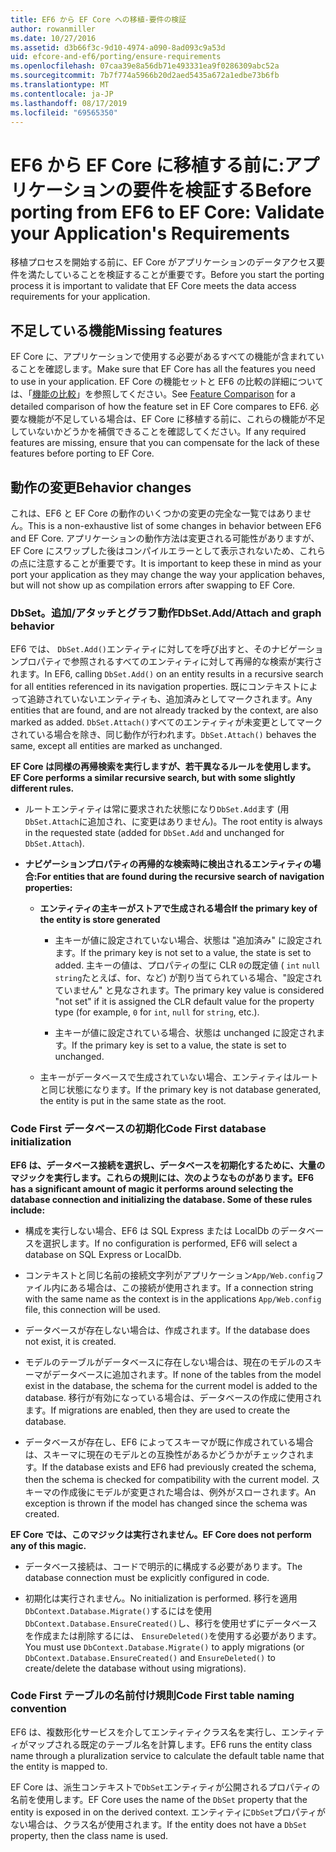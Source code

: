 ```yaml
---
title: EF6 から EF Core への移植-要件の検証
author: rowanmiller
ms.date: 10/27/2016
ms.assetid: d3b66f3c-9d10-4974-a090-8ad093c9a53d
uid: efcore-and-ef6/porting/ensure-requirements
ms.openlocfilehash: 07caa39e8a56db71e493331ea9f0286309abc52a
ms.sourcegitcommit: 7b7f774a5966b20d2aed5435a672a1edbe73b6fb
ms.translationtype: MT
ms.contentlocale: ja-JP
ms.lasthandoff: 08/17/2019
ms.locfileid: "69565350"
---
```

# <a name="before-porting-from-ef6-to-ef-core-validate-your-applications-requirements"></a><span data-ttu-id="08757-102">EF6 から EF Core に移植する前に:アプリケーションの要件を検証する</span><span class="sxs-lookup"><span data-stu-id="08757-102">Before porting from EF6 to EF Core: Validate your Application's Requirements</span></span>

<span data-ttu-id="08757-103">移植プロセスを開始する前に、EF Core がアプリケーションのデータアクセス要件を満たしていることを検証することが重要です。</span><span class="sxs-lookup"><span data-stu-id="08757-103">Before you start the porting process it is important to validate that EF Core meets the data access requirements for your application.</span></span>

## <a name="missing-features"></a><span data-ttu-id="08757-104">不足している機能</span><span class="sxs-lookup"><span data-stu-id="08757-104">Missing features</span></span>

<span data-ttu-id="08757-105">EF Core に、アプリケーションで使用する必要があるすべての機能が含まれていることを確認します。</span><span class="sxs-lookup"><span data-stu-id="08757-105">Make sure that EF Core has all the features you need to use in your application.</span></span> <span data-ttu-id="08757-106">EF Core の機能セットと EF6 の比較の詳細については、「[機能の比較](../features.md)」を参照してください。</span><span class="sxs-lookup"><span data-stu-id="08757-106">See [Feature Comparison](../features.md) for a detailed comparison of how the feature set in EF Core compares to EF6.</span></span> <span data-ttu-id="08757-107">必要な機能が不足している場合は、EF Core に移植する前に、これらの機能が不足していないかどうかを補償できることを確認してください。</span><span class="sxs-lookup"><span data-stu-id="08757-107">If any required features are missing, ensure that you can compensate for the lack of these features before porting to EF Core.</span></span>

## <a name="behavior-changes"></a><span data-ttu-id="08757-108">動作の変更</span><span class="sxs-lookup"><span data-stu-id="08757-108">Behavior changes</span></span>

<span data-ttu-id="08757-109">これは、EF6 と EF Core の動作のいくつかの変更の完全な一覧ではありません。</span><span class="sxs-lookup"><span data-stu-id="08757-109">This is a non-exhaustive list of some changes in behavior between EF6 and EF Core.</span></span> <span data-ttu-id="08757-110">アプリケーションの動作方法は変更される可能性がありますが、EF Core にスワップした後はコンパイルエラーとして表示されないため、これらの点に注意することが重要です。</span><span class="sxs-lookup"><span data-stu-id="08757-110">It is important to keep these in mind as your port your application as they may change the way your application behaves, but will not show up as compilation errors after swapping to EF Core.</span></span>

### <a name="dbsetaddattach-and-graph-behavior"></a><span data-ttu-id="08757-111">DbSet。追加/アタッチとグラフ動作</span><span class="sxs-lookup"><span data-stu-id="08757-111">DbSet.Add/Attach and graph behavior</span></span>

<span data-ttu-id="08757-112">EF6 では、 `DbSet.Add()`エンティティに対してを呼び出すと、そのナビゲーションプロパティで参照されるすべてのエンティティに対して再帰的な検索が実行されます。</span><span class="sxs-lookup"><span data-stu-id="08757-112">In EF6, calling `DbSet.Add()` on an entity results in a recursive search for all entities referenced in its navigation properties.</span></span> <span data-ttu-id="08757-113">既にコンテキストによって追跡されていないエンティティも、追加済みとしてマークされます。</span><span class="sxs-lookup"><span data-stu-id="08757-113">Any entities that are found, and are not already tracked by the context, are also marked as added.</span></span> <span data-ttu-id="08757-114">`DbSet.Attach()`すべてのエンティティが未変更としてマークされている場合を除き、同じ動作が行われます。</span><span class="sxs-lookup"><span data-stu-id="08757-114">`DbSet.Attach()` behaves the same, except all entities are marked as unchanged.</span></span>

<span data-ttu-id="08757-115">**EF Core は同様の再帰検索を実行しますが、若干異なるルールを使用します。**</span><span class="sxs-lookup"><span data-stu-id="08757-115">**EF Core performs a similar recursive search, but with some slightly different rules.**</span></span>

*  <span data-ttu-id="08757-116">ルートエンティティは常に要求された状態になり`DbSet.Add`ます (用`DbSet.Attach`に追加され、に変更はありません)。</span><span class="sxs-lookup"><span data-stu-id="08757-116">The root entity is always in the requested state (added for `DbSet.Add` and unchanged for `DbSet.Attach`).</span></span>

*  <span data-ttu-id="08757-117">**ナビゲーションプロパティの再帰的な検索時に検出されるエンティティの場合:**</span><span class="sxs-lookup"><span data-stu-id="08757-117">**For entities that are found during the recursive search of navigation properties:**</span></span>

    *  <span data-ttu-id="08757-118">**エンティティの主キーがストアで生成される場合**</span><span class="sxs-lookup"><span data-stu-id="08757-118">**If the primary key of the entity is store generated**</span></span>

        * <span data-ttu-id="08757-119">主キーが値に設定されていない場合、状態は "追加済み" に設定されます。</span><span class="sxs-lookup"><span data-stu-id="08757-119">If the primary key is not set to a value, the state is set to added.</span></span> <span data-ttu-id="08757-120">主キーの値は、プロパティの型に CLR `0`の既定値 ( `int` `null` `string`たとえば、for、など) が割り当てられている場合、"設定されていません" と見なされます。</span><span class="sxs-lookup"><span data-stu-id="08757-120">The primary key value is considered "not set" if it is assigned the CLR default value for the property type (for example, `0` for `int`, `null` for `string`, etc.).</span></span>

        * <span data-ttu-id="08757-121">主キーが値に設定されている場合、状態は unchanged に設定されます。</span><span class="sxs-lookup"><span data-stu-id="08757-121">If the primary key is set to a value, the state is set to unchanged.</span></span>

    *  <span data-ttu-id="08757-122">主キーがデータベースで生成されていない場合、エンティティはルートと同じ状態になります。</span><span class="sxs-lookup"><span data-stu-id="08757-122">If the primary key is not database generated, the entity is put in the same state as the root.</span></span>

### <a name="code-first-database-initialization"></a><span data-ttu-id="08757-123">Code First データベースの初期化</span><span class="sxs-lookup"><span data-stu-id="08757-123">Code First database initialization</span></span>

<span data-ttu-id="08757-124">**EF6 は、データベース接続を選択し、データベースを初期化するために、大量のマジックを実行します。これらの規則には、次のようなものがあります。**</span><span class="sxs-lookup"><span data-stu-id="08757-124">**EF6 has a significant amount of magic it performs around selecting the database connection and initializing the database. Some of these rules include:**</span></span>

* <span data-ttu-id="08757-125">構成を実行しない場合、EF6 は SQL Express または LocalDb のデータベースを選択します。</span><span class="sxs-lookup"><span data-stu-id="08757-125">If no configuration is performed, EF6 will select a database on SQL Express or LocalDb.</span></span>

* <span data-ttu-id="08757-126">コンテキストと同じ名前の接続文字列がアプリケーション`App/Web.config`ファイル内にある場合は、この接続が使用されます。</span><span class="sxs-lookup"><span data-stu-id="08757-126">If a connection string with the same name as the context is in the applications `App/Web.config` file, this connection will be used.</span></span>

* <span data-ttu-id="08757-127">データベースが存在しない場合は、作成されます。</span><span class="sxs-lookup"><span data-stu-id="08757-127">If the database does not exist, it is created.</span></span>

* <span data-ttu-id="08757-128">モデルのテーブルがデータベースに存在しない場合は、現在のモデルのスキーマがデータベースに追加されます。</span><span class="sxs-lookup"><span data-stu-id="08757-128">If none of the tables from the model exist in the database, the schema for the current model is added to the database.</span></span> <span data-ttu-id="08757-129">移行が有効になっている場合は、データベースの作成に使用されます。</span><span class="sxs-lookup"><span data-stu-id="08757-129">If migrations are enabled, then they are used to create the database.</span></span>

* <span data-ttu-id="08757-130">データベースが存在し、EF6 によってスキーマが既に作成されている場合は、スキーマに現在のモデルとの互換性があるかどうかがチェックされます。</span><span class="sxs-lookup"><span data-stu-id="08757-130">If the database exists and EF6 had previously created the schema, then the schema is checked for compatibility with the current model.</span></span> <span data-ttu-id="08757-131">スキーマの作成後にモデルが変更された場合は、例外がスローされます。</span><span class="sxs-lookup"><span data-stu-id="08757-131">An exception is thrown if the model has changed since the schema was created.</span></span>

<span data-ttu-id="08757-132">**EF Core では、このマジックは実行されません。**</span><span class="sxs-lookup"><span data-stu-id="08757-132">**EF Core does not perform any of this magic.**</span></span>

* <span data-ttu-id="08757-133">データベース接続は、コードで明示的に構成する必要があります。</span><span class="sxs-lookup"><span data-stu-id="08757-133">The database connection must be explicitly configured in code.</span></span>

* <span data-ttu-id="08757-134">初期化は実行されません。</span><span class="sxs-lookup"><span data-stu-id="08757-134">No initialization is performed.</span></span> <span data-ttu-id="08757-135">移行を適用`DbContext.Database.Migrate()`するにはを使用`DbContext.Database.EnsureCreated()`し、移行を使用せずにデータベースを作成または削除するには、 `EnsureDeleted()`を使用する必要があります。</span><span class="sxs-lookup"><span data-stu-id="08757-135">You must use `DbContext.Database.Migrate()` to apply migrations (or `DbContext.Database.EnsureCreated()` and `EnsureDeleted()` to create/delete the database without using migrations).</span></span>

### <a name="code-first-table-naming-convention"></a><span data-ttu-id="08757-136">Code First テーブルの名前付け規則</span><span class="sxs-lookup"><span data-stu-id="08757-136">Code First table naming convention</span></span>

<span data-ttu-id="08757-137">EF6 は、複数形化サービスを介してエンティティクラス名を実行し、エンティティがマップされる既定のテーブル名を計算します。</span><span class="sxs-lookup"><span data-stu-id="08757-137">EF6 runs the entity class name through a pluralization service to calculate the default table name that the entity is mapped to.</span></span>

<span data-ttu-id="08757-138">EF Core は、派生コンテキストで`DbSet`エンティティが公開されるプロパティの名前を使用します。</span><span class="sxs-lookup"><span data-stu-id="08757-138">EF Core uses the name of the `DbSet` property that the entity is exposed in on the derived context.</span></span> <span data-ttu-id="08757-139">エンティティに`DbSet`プロパティがない場合は、クラス名が使用されます。</span><span class="sxs-lookup"><span data-stu-id="08757-139">If the entity does not have a `DbSet` property, then the class name is used.</span></span>
